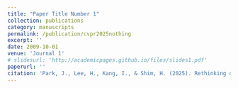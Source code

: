 ```yaml
---
title: "Paper Title Number 1"
collection: publications
category: manuscripts
permalink: /publication/cvpr2025nothing
excerpt: ''
date: 2009-10-01
venue: 'Journal 1'
# slidesurl: 'http://academicpages.github.io/files/slides1.pdf'
paperurl: ''
citation: 'Park, J., Lee, H., Kang, I., & Shim, H. (2025). Rethinking data augmentation for robust lidar semantic segmentation in adverse weather. CVPR.'
---
```


<!-- The contents above will be part of a list of publications, if the user clicks the link for the publication than the contents of section will be rendered as a full page, allowing you to provide more information about the paper for the reader. When publications are displayed as a single page, the contents of the above "citation" field will automatically be included below this section in a smaller font. -->